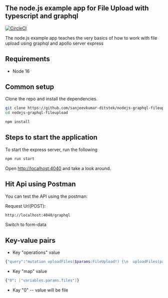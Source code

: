 ## The node.js example app for File Upload with typescript and graphql

[![CircleCI](https://img.shields.io/circleci/project/github/contentful/the-example-app.nodejs.svg)](https://circleci.com/gh/contentful/the-example-app.nodejs)

The node.js example app teaches the very basics of how to work with file upload using graphql and apollo server express

## Requirements

* Node 16

## Common setup

Clone the repo and install the dependencies.

```bash
git clone https://github.com/sanjeevkumar-ditstek/nodejs-graphql-fileupload.git
cd nodejs-graphql-fileupload
```

```bash
npm install
```

## Steps to start the application

To start the express server, run the following

```bash
npm run start
```

Open [http://localhost:4040](http://localhost:4040) and take a look around.


## Hit Api using Postman
You can test the API using the postman:

Request Url(POST):
```bash
http://localhost:4040/graphql
```
Switch to form-data

## Key-value pairs
* Key "operations" 
value  
```bash
{"query":"mutation uploadFiles($params:FileUpload!) {\n  uploadFiles(params: $params){url}\n }","variables":{"params":{"files":null}}}
```

* Key "map"
value
```bash
{"0": ["variables.params.files"]}
```

* Kay "0" -- value will be file 
